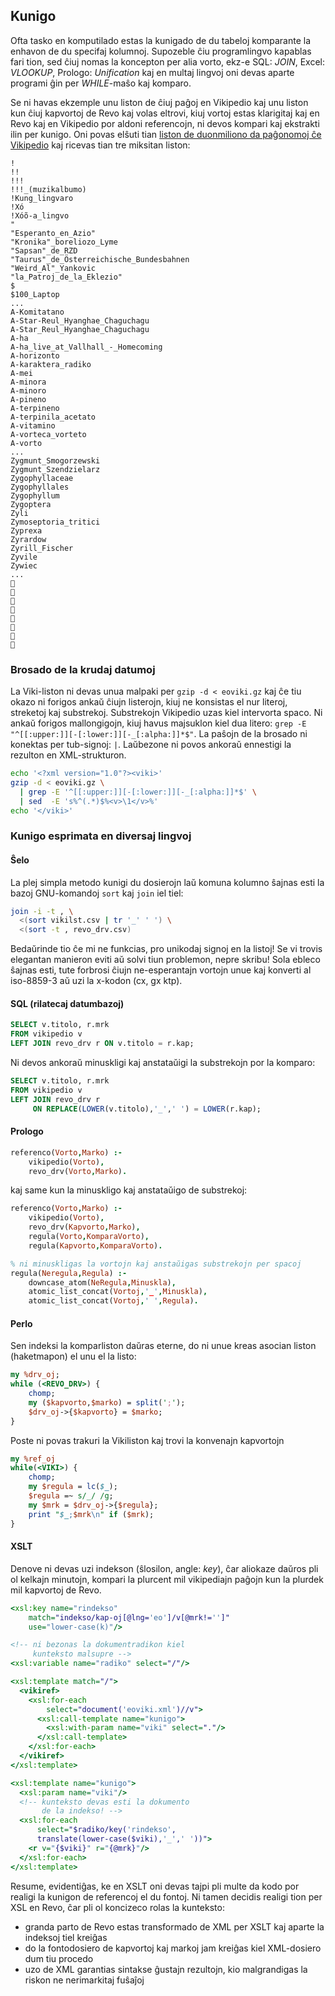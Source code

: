 ## Kunigo

Ofta tasko en komputilado estas la kunigado de du tabeloj komparante 
la enhavon de du specifaj kolumnoj.  Supozeble ĉiu programlingvo kapablas 
fari tion, sed ĉiuj nomas la koncepton per alia vorto, ekz-e 
SQL: *JOIN*, Excel: *VLOOKUP*, Prologo: *Unification* kaj en 
multaj lingvoj oni devas aparte programi ĝin per *WHILE*-maŝo kaj komparo.

Se ni havas ekzemple unu liston de ĉiuj paĝoj en Vikipedio kaj unu liston 
kun ĉiuj kapvortoj de Revo kaj volas eltrovi, kiuj vortoj estas klarigitaj 
kaj en Revo kaj en Vikipedio por aldoni referencojn, ni devos kompari kaj ekstrakti ilin per kunigo.
Oni povas elŝuti tian [liston de duonmiliono da paĝonomoj 
ĉe Vikipedio](http://download.wikimedia.org/eowiki/latest/eowiki-latest-all-titles-in-ns0.gz)
kaj ricevas tian tre miksitan liston:

```
!
!!
!!!
!!!_(muzikalbumo)
!Kung_lingvaro
!Xó
!Xóõ-a_lingvo
"
"Esperanto_en_Azio"
"Kronika"_boreliozo_Lyme
"Sapsan"_de_RZD
"Taurus"_de_Österreichische_Bundesbahnen
"Weird_Al"_Yankovic
"la_Patroj_de_la_Eklezio"
$
$100_Laptop
...
A-Komitatano
A-Star-Reul_Hyanghae_Chaguchagu
A-Star_Reul_Hyanghae_Chaguchagu
A-ha
A-ha_live_at_Vallhall_-_Homecoming
A-horizonto
A-karaktera_radiko
A-mei
A-minora
A-minoro
A-pineno
A-terpineno
A-terpinila_acetato
A-vitamino
A-vorteca_vorteto
A-vorto
...
Zygmunt_Smogorzewski
Zygmunt_Szendzielarz
Zygophyllaceae
Zygophyllales
Zygophyllum
Zygoptera
Zyli
Zymoseptoria_tritici
Zyprexa
Zyrardow
Zyrill_Fischer
Zyvile
Zywiec
...
🧓
🧔
🧕
🧠
🧡
🧢
🧤
🧦
```

### Brosado de la krudaj datumoj

La Viki-liston ni devas unua malpaki per `gzip -d < eoviki.gz`
kaj ĉe tiu okazo ni forigos ankaŭ ĉiujn listerojn, kiuj ne konsistas el nur literoj, streketoj kaj substrekoj. Substrekojn Vikipedio uzas kiel intervorta spaco. Ni ankaŭ forigos mallongigojn, kiuj havus majsuklon kiel dua litero: `grep -E "^[[:upper:]][-[:lower:]][-_[:alpha:]]*$"`. La paŝojn de la brosado ni konektas per tub-signoj: `|`. Laŭbezone ni povos ankoraŭ ennestigi la rezulton en XML-strukturon.

```bash
echo '<?xml version="1.0"?><viki>'
gzip -d < eoviki.gz \
  | grep -E '^[[:upper:]][-[:lower:]][-_[:alpha:]]*$' \
  | sed  -E 's%^(.*)$%<v>\1</v>%'
echo '</viki>'
```

### Kunigo esprimata en diversaj lingvoj

#### Ŝelo

La plej simpla metodo kunigi du dosierojn laŭ komuna kolumno ŝajnas esti la bazoj GNU-komandoj `sort` kaj `join` iel tiel:

```bash
join -i -t , \
  <(sort vikilst.csv | tr '_' ' ') \
  <(sort -t , revo_drv.csv)
```

Bedaŭrinde tio ĉe mi ne funkcias, pro unikodaj signoj en la listoj! Se vi trovis elegantan manieron eviti aŭ solvi tiun problemon, nepre skribu! Sola ebleco ŝajnas esti, tute forbrosi ĉiujn ne-esperantajn vortojn unue kaj konverti al iso-8859-3 aŭ uzi la x-kodon (cx, gx ktp).

#### SQL (rilatecaj datumbazoj)

```sql
SELECT v.titolo, r.mrk 
FROM vikipedio v
LEFT JOIN revo_drv r ON v.titolo = r.kap;
```

Ni devos ankoraŭ minuskligi kaj anstataŭigi la substrekojn por la komparo:

```sql
SELECT v.titolo, r.mrk 
FROM vikipedio v
LEFT JOIN revo_drv r 
     ON REPLACE(LOWER(v.titolo),'_',' ') = LOWER(r.kap);
```

#### Prologo

```prolog
referenco(Vorto,Marko) :-
    vikipedio(Vorto),
    revo_drv(Vorto,Marko).
```

kaj same kun la minuskligo kaj anstataŭigo de substrekoj:

```prolog
referenco(Vorto,Marko) :-
    vikipedio(Vorto),
    revo_drv(Kapvorto,Marko),
    regula(Vorto,KomparaVorto),
    regula(Kapvorto,KomparaVorto).

% ni minuskligas la vortojn kaj anstaŭigas substrekojn per spacoj
regula(Neregula,Regula) :-
    downcase_atom(NeRegula,Minuskla),
    atomic_list_concat(Vortoj,'_',Minuskla),
    atomic_list_concat(Vortoj,' ',Regula).
```

#### Perlo

Sen indeksi la komparliston daŭras eterne, do ni unue kreas asocian liston (haketmapon) el unu el la listo:    

```perl
my %drv_oj;
while (<REVO_DRV>) {
    chomp;
    my ($kapvorto,$marko) = split(';');
    $drv_oj->{$kapvorto} = $marko;
}
```

Poste ni povas trakuri la Vikiliston kaj trovi la konvenajn kapvortojn

```perl
my %ref_oj
while(<VIKI>) {
    chomp;
    my $regula = lc($_);
    $regula =~ s/_/ /g;
    my $mrk = $drv_oj->{$regula};
    print "$_;$mrk\n" if ($mrk);
}
```

#### XSLT

Denove ni devas uzi indekson (ŝlosilon, angle: *key*), ĉar aliokaze daŭros pli ol kelkajn minutojn, kompari la plurcent mil vikipediajn paĝojn kun la plurdek mil kapvortoj de Revo.

```xsl
<xsl:key name="rindekso" 
    match="indekso/kap-oj[@lng='eo']/v[@mrk!='']" 
    use="lower-case(k)"/>

<!-- ni bezonas la dokumentradikon kiel 
     kunteksto malsupre -->
<xsl:variable name="radiko" select="/"/>

<xsl:template match="/">
  <vikiref>
    <xsl:for-each 
        select="document('eoviki.xml')//v">
      <xsl:call-template name="kunigo">
        <xsl:with-param name="viki" select="."/>
      </xsl:call-template>
    </xsl:for-each>
  </vikiref>
</xsl:template>

<xsl:template name="kunigo">
  <xsl:param name="viki"/>    
  <!-- kunteksto devas esti la dokumento 
       de la indekso! -->
  <xsl:for-each 
      select="$radiko/key('rindekso',
      translate(lower-case($viki),'_',' '))">
    <r v="{$viki}" r="{@mrk}"/>
  </xsl:for-each>
</xsl:template>    
```

Resume, evidentiĝas, ke en XSLT oni devas tajpi pli multe da kodo por realigi la kunigon de referencoj el du fontoj. Ni tamen decidis realigi tion per XSL en Revo, ĉar pli ol koncizeco rolas la kunteksto:

- granda parto de Revo estas transformado de XML per XSLT kaj aparte la indeksoj tiel kreiĝas
- do la fontodosiero de kapvortoj kaj markoj jam kreiĝas kiel XML-dosiero dum tiu procedo
- uzo de XML garantias sintakse ĝustajn rezultojn, kio malgrandigas la riskon ne nerimarkitaj fuŝaĵoj


